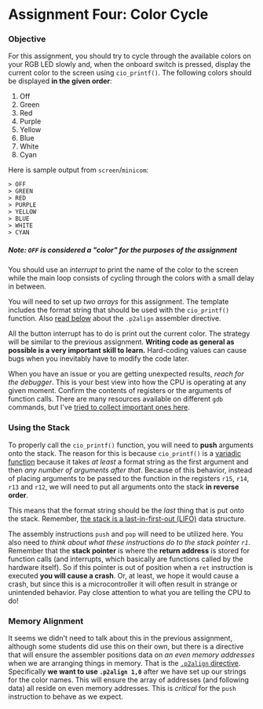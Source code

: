 # Assignment Four: Color Cycle

### Objective

For this assignment, you should try to cycle through the available colors on your RGB LED slowly and, when the onboard switch is pressed, display the current color to the screen using `cio_printf()`. The following colors should be displayed **in the given order**:

1. Off
1. Green
1. Red
1. Purple
1. Yellow
1. Blue
1. White
1. Cyan

Here is sample output from `screen`/`minicom`:

    > OFF
    > GREEN
    > RED
    > PURPLE
    > YELLOW
    > BLUE
    > WHITE
    > CYAN

##### Note: `OFF` is considered a "color" for the purposes of the assignment

You should use an _interrupt_ to print the name of the color to the screen while the main loop consists of cycling through the colors with a small delay in between.

You will need to set up _two arrays_ for this assignment. The template includes the format string that should be used with the `cio_printf()` function. Also [read below](#memory-alignment) about the `.p2align` assembler directive.

All the button interrupt has to do is print out the current color. The strategy will be similar to the previous assignment. **Writing code as general as possible is a very important skill to learn.** Hard-coding values can cause bugs when you inevitably have to modify the code later.

When you have an issue or you are getting unexpected results, _reach for the debugger_. This is your best view into how the CPU is operating at any given moment. Confirm the contents of registers or the arguments of function calls. There are many resources available on different `gdb` commands, but I've [tried to collect important ones here](https://maccreery.cs.wmich.edu/cs2230/linux/compiler_and_debugger/).

### Using the Stack

To properly call the `cio_printf()` function, you will need to **push** arguments onto the stack. The reason for this is because `cio_printf()` is a [variadic function](https://en.wikipedia.org/wiki/Variadic_function) because it takes _at least_ a format string as the first argument and then _any number of arguments after that_. Because of this behavior, instead of placing arguments to be passed to the function in the registers `r15`, `r14`, `r13` and `r12`, we will need to put all arguments onto the stack **in reverse order**.

This means that the format string should be the _last_ thing that is put onto the stack. Remember, [the stack is a last-in-first-out (LIFO)](https://en.wikipedia.org/wiki/Stack_(abstract_data_type)) data structure.

The assembly instructions `push` and `pop` will need to be utilized here. You also need to _think about what these instructions do to the stack pointer `r1`_. Remember that the **stack pointer** is where the **return address** is stored for function calls (and interrupts, which basically are functions called by the hardware itself). So if this pointer is out of position when a `ret` instruction is executed **you will cause a crash**. Or, at least, we hope it would cause a crash, but since this is a microcontroller it will often result in strange or unintended behavior. Pay close attention to what you are telling the CPU to do!

### Memory Alignment

It seems we didn't need to talk about this in the previous assignment, although some students did use this on their own, but there is a directive that will ensure the assembler positions data on _an even memory addresses_ when we are arranging things in memory. That is the [`.p2align` directive](https://sourceware.org/binutils/docs/as/P2align.html#P2align). Specifically **we want to use `.p2align 1,0`** after we have set up our strings for the color names. This will ensure the array of addresses (and following data) all reside on even memory addresses. This is _critical_ for the `push` instruction to behave as we expect.

